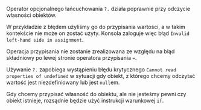 Operator opcjonalnego łańcuchowania `?.` działa poprawnie przy odczycie własności obiektów.

W przykładzie z błędem użyliśmy go do przypisania wartości, a w takim kontekście nie może on zostać użyty. Konsola zaloguje więc błąd `Invalid left-hand side in assignment`.

Operacja przypisania nie zostanie zrealizowana ze względu na błąd składniowy po lewej stronie operatora przypisania `=`.

Używanie `?.` zapobiega wystąpieniu błędu krytycznego `Cannot read properties of undefined` w sytuacji gdy obiekt, z którego chcemy odczytać wartość jest niezdefiniowany lub jest `null`em.

Gdy chcemy przypisać własność do obiektu, ale nie jesteśmy pewni czy obiekt istnieje, rozsądnie będzie użyć instrukcji warunkowej `if`.
